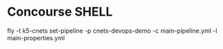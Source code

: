 # Concourse SHELL

 fly -t k5-cnets set-pipeline -p cnets-devops-demo -c main-pipeline.yml -l main-properties.yml
